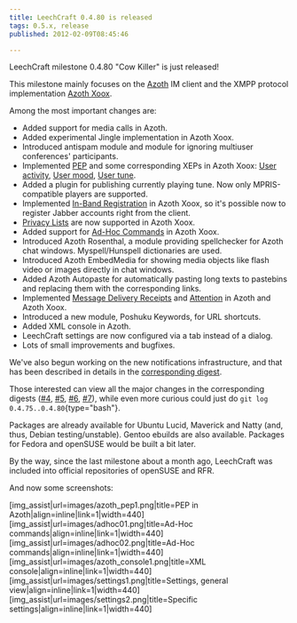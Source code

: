 ```yaml
---
title: LeechCraft 0.4.80 is released
tags: 0.5.x, release
published: 2012-02-09T08:45:46

---
```


LeechCraft milestone 0.4.80 "Cow Killer" is just released!

This milestone mainly focuses on the [Azoth](/plugins-azoth) IM client
and the XMPP protocol implementation [Azoth Xoox](/plugins-azoth-xoox).

Among the most important changes are:

- Added support for media calls in Azoth.
- Added experimental Jingle implementation in Azoth Xoox.
- Introduced antispam module and module for ignoring multiuser
  conferences' participants.
- Implemented [PEP](http://xmpp.org/extensions/xep-0163.html) and some
  corresponding XEPs in Azoth Xoox: [User
  activity](http://xmpp.org/extensions/xep-0108.html), [User
  mood](http://xmpp.org/extensions/xep-0107.html), [User
  tune](http://xmpp.org/extensions/xep-0118.html).
- Added a plugin for publishing currently playing tune. Now only
  MPRIS-compatible players are supported.
- Implemented [In-Band
  Registration](http://xmpp.org/extensions/xep-0077.html) in Azoth
  Xoox, so it's possible now to register Jabber accounts right from
  the client.
- [Privacy Lists](http://xmpp.org/extensions/xep-0016.html) are now
  supported in Azoth Xoox.
- Added support for [Ad-Hoc
  Commands](http://xmpp.org/extensions/xep-0050.html) in Azoth Xoox.
- Introduced Azoth Rosenthal, a module providing spellchecker for
  Azoth chat windows. Myspell/Hunspell dictionaries are used.
- Introduced Azoth EmbedMedia for showing media objects like flash
  video or images directly in chat windows.
- Added Azoth Autopaste for automatically pasting long texts to
  pastebins and replacing them with the corresponding links.
- Implemented [Message Delivery
  Receipts](http://xmpp.org/extensions/xep-0184.html) and
  [Attention](http://xmpp.org/extensions/xep-0224.html) in Azoth and
  Azoth Xoox.
- Introduced a new module, Poshuku Keywords, for URL shortcuts.
- Added XML console in Azoth.
- LeechCraft settings are now configured via a tab instead of
  a dialog.
- Lots of small improvements and bugfixes.

We've also begun working on the new notifications infrastructure, and
that has been described in details in the [corresponding
digest](/devel-digest-5).

Those interested can view all the major changes in the corresponding
digests ([\#4](/devel-digest-4), [\#5](/devel-digest-5),
[\#6](/devel-digest-6), [\#7](/devel-digest-7)), while even more curious
could just do `git log 0.4.75..0.4.80`{type="bash"}.

Packages are already available for Ubuntu Lucid, Maverick and Natty
(and, thus, Debian testing/unstable). Gentoo ebuilds are also available.
Packages for Fedora and openSUSE would be built a bit later.

By the way, since the last milestone about a month ago, LeechCraft was
included into official repositories of openSUSE and RFR.

And now some screenshots:

\[img\_assist|url=images/azoth\_pep1.png|title=PEP in Azoth|align=inline|link=1|width=440\]
\[img\_assist|url=images/adhoc01.png|title=Ad-Hoc commands|align=inline|link=1|width=440\]
\[img\_assist|url=images/adhoc02.png|title=Ad-Hoc commands|align=inline|link=1|width=440\]
\[img\_assist|url=images/azoth\_console1.png|title=XML console|align=inline|link=1|width=440\]
\[img\_assist|url=images/settings1.png|title=Settings, general view|align=inline|link=1|width=440\]
\[img\_assist|url=images/settings2.png|title=Specific settings|align=inline|link=1|width=440\]
